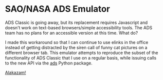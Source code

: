# SAO/NASA ADS Emulator

ADS Classic is going away, but its replacement requires Javascript and doesn't work on text-based browsers/simple accessibility tools. The ADS team has no plans for an accessible version at this time. What do?

I made this workaround so that I can continue to use elinks in the office instead of getting distracted by the siren call of funny cat pictures on a different browser tab. This emulator attempts to reproduce the subset of the functionality of ADS Classic that I use on a regular basis, while issuing calls to the new API via the [ads](https://github.com/andycasey/ads) Python package.

[Alakazam!](http://adsabs.hyad.es)
